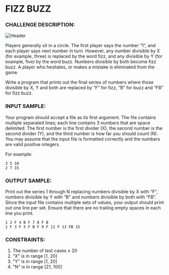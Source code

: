 # FIZZ BUZZ

### CHALLENGE DESCRIPTION:

![Header](http://i.imgur.com/MfqulFv.png)

Players generally sit in a circle. The first player says the number “1”, and each player says next number in turn. However, any number divisible by X (for example, three) is replaced by the word fizz, and any divisible by Y (for example, five) by the word buzz. Numbers divisible by both become fizz buzz. A player who hesitates, or makes a mistake is eliminated from the game.

Write a program that prints out the final series of numbers where those divisible by X, Y and both are replaced by “F” for fizz, “B” for buzz and “FB” for fizz buzz.

### INPUT SAMPLE:

Your program should accept a file as its first argument. The file contains multiple separated lines; each line contains 3 numbers that are space delimited. The first number is the first divider (X), the second number is the second divider (Y), and the third number is how far you should count (N). You may assume that the input file is formatted correctly and the numbers are valid positive integers.

For example:

```
3 5 10
2 7 15
```

### OUTPUT SAMPLE:

Print out the series 1 through N replacing numbers divisible by X with “F”, numbers divisible by Y with “B” and numbers divisible by both with “FB”. Since the input file contains multiple sets of values, your output should print out one line per set. Ensure that there are no trailing empty spaces in each line you print.

```
1 2 F 4 B F 7 8 F B
1 F 3 F 5 F B F 9 F 11 F 13 FB 15
```

### CONSTRAINTS:

1. The number of test cases ≤ 20
2. "X" is in range [1, 20]
3. "Y" is in range [1, 20]
4. "N" is in range [21, 100]